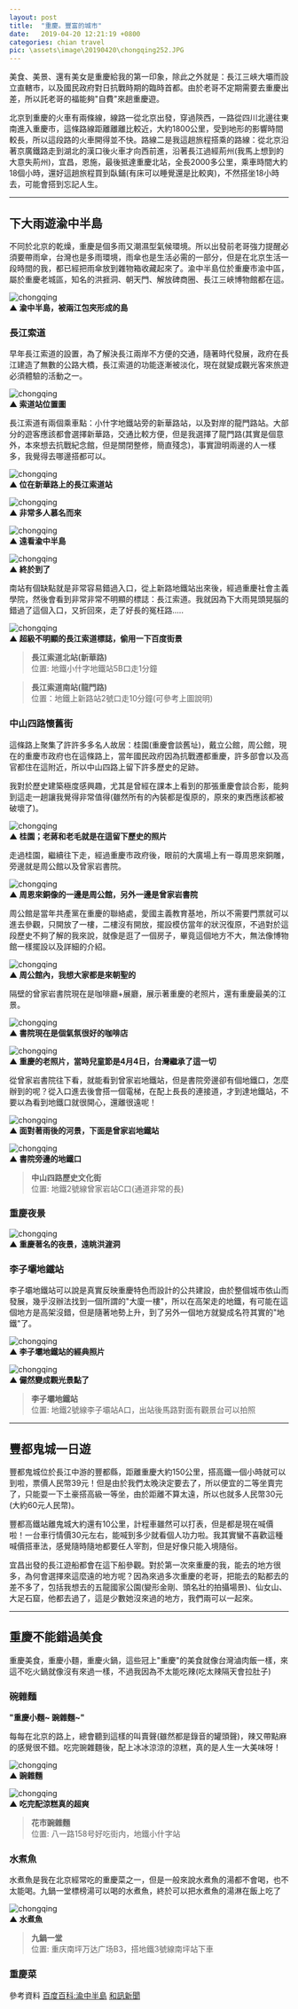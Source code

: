 ```yaml
---
layout: post
title:  "重慶。豐富的城市"
date:   2019-04-20 12:21:19 +0800
categories: chian travel
pic: \assets\image\20190420\chongqing252.JPG
---
```


美食、美景、還有美女是重慶給我的第一印象，除此之外就是：長江三峽大壩而設立直轄市，以及國民政府對日抗戰時期的臨時首都。由於老哥不定期需要去重慶出差，所以託老哥的福能夠"自費"來趟重慶遊。

<!--more-->

北京到重慶的火車有兩條線，線路一從北京出發，穿過陝西，一路從四川北邊往東南進入重慶市，這條路線距離離離比較近，大約1800公里，受到地形的影響時間較長，所以這段路的火車開得並不快。路線二是我這趟旅程搭乘的路線：從北京沿著京廣鐵路走到湖北的漢口後火車才向西前進，沿著長江過經荊州(我馬上想到的大意失荊州)，宜昌，恩施，最後抵達重慶北站，全長2000多公里，乘車時間大約18個小時，還好這趟旅程買到臥鋪(有床可以睡覺還是比較爽)，不然搭坐18小時去，可能會搭到忘記人生。

---
## 下大雨遊渝中半島
不同於北京的乾燥，重慶是個多雨又潮濕型氣候環境。所以出發前老哥強力提醒必須要帶雨傘，台灣也是多雨環境，雨傘也是生活必需的一部分，但是在北京生活一段時間的我，都已經把雨傘放到雜物箱收藏起來了。渝中半島位於重慶市渝中區，屬於重慶老城區，知名的洪捱洞、朝天門、解放碑商圈、長江三峽博物館都在這。

![chongqing](/assets/image/20190420/chongqing601.JPG)  
**▲ 渝中半島，被兩江包夾形成的島**

### 長江索道
早年長江索道的設置，為了解決長江兩岸不方便的交通，隨著時代發展，政府在長江建造了無數的公路大橋，長江索道的功能逐漸被淡化，現在就變成觀光客來旅遊必須體驗的活動之一。

![chongqing](/assets/image/20190420/chongqing602.JPG)  
**▲ 索道站位置圖**

長江索道有兩個乘車點：小什字地鐵站旁的新華路站，以及對岸的龍門路站。大部分的遊客應該都會選擇新華路，交通比較方便，但是我選擇了龍門路(其實是個意外，本來想去抗戰紀念館，但是關閉整修，簡直殘念)，事實證明兩邊的人一樣多，我覺得去哪邊搭都可以。


![chongqing](/assets/image/20190420/chongqing119.JPG)  
**▲ 位在新華路上的長江索道站**

![chongqing](/assets/image/20190420/chongqing121.JPG)  
**▲ 非常多人慕名而來**

![chongqing](/assets/image/20190420/chongqing125.JPG)  
**▲ 遠看渝中半島**

![chongqing](/assets/image/20190420/chongqing130.JPG)  
**▲ 終於到了**

南站有個缺點就是非常容易錯過入口，從上新路地鐵站出來後，經過重慶社會主義學院，然後會看到非常非常不明顯的標誌：長江索道。我就因為下大雨晃頭晃腦的錯過了這個入口，又折回來，走了好長的冤枉路.....

![chongqing](/assets/image/20190420/chongqing603.JPG)  
**▲ 超級不明顯的長江索道標誌，偷用一下百度街景**

> **長江索道北站(新華路)**  
> 位置: 地鐵小什字地鐵站5B口走1分鐘
>

> **長江索道南站(龍門路)**   
> 位置：地鐵上新路站2號口走10分鐘(可參考上圖說明)
>

### 中山四路懷舊街
這條路上聚集了許許多多名人故居：桂園(重慶會談舊址)，戴立公館，周公館，現在的重慶市政府也在這條路上，當年國民政府因為抗戰遷都重慶，許多部會以及高官都住在這附近，所以中山四路上留下許多歷史的足跡。

我對於歷史建築極度感興趣，尤其是曾經在課本上看到的那張重慶會談合影，能夠到這走一趟讓我覺得非常值得(雖然所有的內裝都是復原的，原來的東西應該都被破壞了)。

![chongqing](/assets/image/20190420/chongqing139.JPG)  
**▲ 桂園；老蔣和老毛就是在這留下歷史的照片**

走過桂園，繼續往下走，經過重慶市政府後，眼前的大廣場上有一尊周恩來銅雕，旁邊就是周公館以及曾家岩書院。

![chongqing](/assets/image/20190420/chongqing160.JPG)  
**▲ 周恩來銅像的一邊是周公館，另外一邊是曾家岩書院**

周公館是當年共產黨在重慶的聯絡處，愛國主義教育基地，所以不需要門票就可以進去參觀，只開放了一樓，二樓沒有開放，擺設模仿當年的狀況復原，不過對於這段歷史不夠了解的我來說，就像是逛了一個房子，畢竟這個地方不大，無法像博物館一樣擺設以及詳細的介紹。

![chongqing](/assets/image/20190420/chongqing144.JPG)  
**▲ 周公館內，我想大家都是來朝聖的**

隔壁的曾家岩書院現在是咖啡廳+展廳，展示著重慶的老照片，還有重慶最美的江景。

![chongqing](/assets/image/20190420/chongqing149.JPG)  
**▲ 書院現在是個氣氛很好的咖啡店**

![chongqing](/assets/image/20190420/chongqing152.JPG)  
**▲ 重慶的老照片，當時兒童節是4月4日，台灣繼承了這一切**

從曾家岩書院往下看，就能看到曾家岩地鐵站，但是書院旁邊卻有個地鐵口，怎麼辦到的呢？從入口進去後會搭一個電梯，在配上長長的連接道，才到達地鐵站，不要以為看到地鐵口就很開心，還離很遠呢！

![chongqing](/assets/image/20190420/chongqing151.JPG)  
**▲ 面對著雨後的河景，下面是曾家岩地鐵站**

![chongqing](/assets/image/20190420/chongqing161.JPG)  
**▲ 書院旁邊的地鐵口**

> **中山四路歷史文化街**  
> 位置: 地鐵2號線曾家岩站C口(通道非常的長)
>

### 重慶夜景

![chongqing](/assets/image/20190420/chongqing014.JPG)  
**▲ 重慶著名的夜景，遠眺洪漄洞**

### 李子壩地鐵站

李子壩地鐵站可以說是真實反映重慶特色而設計的公共建設，由於整個城市依山而發展，幾乎沒辦法找到一個所謂的"大廈一樓"，所以在高架走的地鐵，有可能在這個地方是高架沒錯，但是隨著地勢上升，到了另外一個地方就變成名符其實的"地鐵"了。

![chongqing](/assets/image/20190420/chongqing030.JPG)  
**▲ 李子壩地鐵站的經典照片**

![chongqing](/assets/image/20190420/chongqing028.JPG)  
**▲ 儼然變成觀光景點了**

> **李子壩地鐵站**  
> 位置: 地鐵2號線李子壩站A口，出站後馬路對面有觀景台可以拍照
>
---
## 豐都鬼城一日遊
豐都鬼城位於長江中游的豐都縣，距離重慶大約150公里，搭高鐵一個小時就可以到啦，票價人民幣39元！但是由於我們太晚決定要去了，所以便宜的二等坐賣完了，只能耍一下土豪搭高級一等坐，由於距離不算太遠，所以也就多人民幣30元(大約60元人民幣)。

豐都高鐵站離鬼城大約還有10公里，計程車雖然可以打表，但是都是現在喊價啦！一台車行情價30元左右，能喊到多少就看個人功力啦。我其實蠻不喜歡這種喊價搭車法，感覺隨時隨地都要任人宰割，但是好像只能入境隨俗。

宜昌出發的長江遊船都會在這下船參觀。對於第一次來重慶的我，能去的地方很多，為何會選擇來這麼遠的地方呢？因為來過多次重慶的老哥，把能去的點都去的差不多了，包括我想去的五龍國家公園(變形金剛、頭名壯的拍攝場景)、仙女山、大足石窟，他都去過了，這是少數她沒來過的地方，我們兩可以一起來。

---
## 重慶不能錯過美食

重慶美食，重慶小麵，重慶火鍋，這些冠上"重慶"的美食就像台灣滷肉飯一樣，來這不吃火鍋就像沒有來過一樣，不過我因為不太能吃辣(吃太辣隔天會拉肚子)

### 碗雜麵
**"重慶小麵~ 豌雜麵~"**   

每每在北京的路上，總會聽到這樣的叫賣聲(雖然都是錄音的罐頭聲)，辣又帶點麻的感覺很不錯。吃完豌雜麵後，配上冰冰涼涼的涼糕，真的是人生一大美味呀！

![chongqing](/assets/image/20190420/chongqing116.JPG)  
**▲ 豌雜麵**

![chongqing](/assets/image/20190420/chongqing117.JPG)  
**▲ 吃完配涼糕真的超爽**

>**花市豌雜麵**  
>位置: 八一路158号好吃街内，地鐵小什字站

### 水煮魚
水煮魚是我在北京經常吃的重慶菜之一，但是一般來說水煮魚的湯都不會喝，也不太能喝。九鍋一堂標榜湯可以喝的水煮魚，終於可以把水煮魚的湯淋在飯上吃了

![chongqing](/assets/image/20190420/chongqing176.JPG)  
**▲ 水煮魚**

>**九鍋一堂**   
> 位置: 重庆南坪万达广场B3，搭地鐵3號線南坪站下車
>

### 重慶菜

參考資料
[百度百科:渝中半島]("https://baike.baidu.com/item/%E6%B8%9D%E4%B8%AD%E5%8D%8A%E5%B2%9B")
[和訊新聞]("http://news.hexun.com/2007-12-01/101918529.html")

